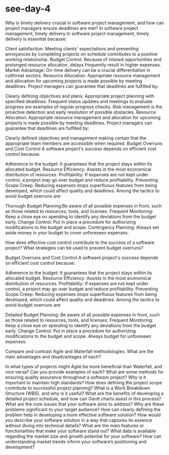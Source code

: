 # see-day-4 
Why is timely delivery crucial in software project management, and how can project managers ensure deadlines are met?
In software project management, timely delivery
 In software project management, timely delivery is essential because:

 Client satisfaction: Meeting clients' expectations and preventing annoyances by completing projects on schedule contributes to a positive working relationship.
 Budget Control: Because of missed opportunities and prolonged resource allocation, delays frequently result in higher expenses.
 Market Advantage: On-time delivery can be a crucial differentiation in cutthroat sectors.
 Resource Allocation: Appropriate resource management and allocation for upcoming projects is made possible by meeting deadlines.
 Project managers can guarantee that deadlines are fulfilled by:

 Clearly defining objectives and plans: Appropriate project planning with specified deadlines.
 Frequent status updates and meetings to evaluate progress are examples of regular progress checks.
 Risk management is the proactive detection and early resolution of possible obstacles.
 Resource Allocation: Appropriate resource management and allocation for upcoming projects is made possible by meeting deadlines.
 Project managers can guarantee that deadlines are fulfilled by:

 Clearly defined objectives and management  making certain that the appropriate team members are accessible when required.
 Budget Overruns and Cost Control
 A software project's success depends on efficient cost control because:

 Adherence to the budget: It guarantees that the project stays within its allocated budget.
 Resource Efficiency: Assists in the most economical distribution of resources.
 Profitability: If expenses are not kept under control, a project may go over budget and reduce profitability.
 Preventing Scope Creep: Reducing expenses stops superfluous features from being developed, which could affect quality and deadlines.
 Among the tactics to avoid budget overruns are:

 Thorough Budget Planning:Be aware of all possible expenses in front, such as those related to resources, tools, and licenses.
 Frequent Monitoring: Keep a close eye on spending to identify any deviations from the budget early.
 Change Control: Put in place a procedure for authorizing modifications to the budget and scope.
 Contingency Planning: Always set aside money in your budget to cover unforeseen expenses.

How does effective cost control contribute to the success of a software project? What strategies can be used to prevent budget overruns?

Budget Overruns and Cost Control
 A software project's success depends on efficient cost control because:

 Adherence to the budget: It guarantees that the project stays within its allocated budget.
 Resource Efficiency: Assists in the most economical distribution of resources.
 Profitability: If expenses are not kept under control, a project may go over budget and reduce profitability.
 Preventing Scope Creep: Reducing expenses stops superfluous features from being developed, which could affect quality and deadlines.
 Among the tactics to avoid budget overruns are:

 Detailed Budget Planning: Be aware of all possible expenses in front, such as those related to resources, tools, and licenses.
 Frequent Monitoring: Keep a close eye on spending to identify any deviations from the budget early.
 Change Control: Put in place a procedure for authorizing modifications to the budget and scope.
 Always budget for unforeseen expenses.
 
Compare and contrast Agile and Waterfall methodologies. What are the main advantages and disadvantages of each?


In what types of projects might Agile be more beneficial than Waterfall, and vice versa? Can you provide examples of each?
What are some methods for ensuring quality assurance throughout a software project? Why is it important to maintain high standards?
How does defining the project scope contribute to successful project planning? What is a Work Breakdown Structure (WBS), and why is it useful?
What are the benefits of developing a detailed project schedule, and how can Gantt charts assist in this process?
What are the core issues that your software aims to address? Why are these problems significant to your target audience?
How can clearly defining the problem help in developing a more effective software solution?
How would you describe your software solution in a way that captures its essence without diving into technical details?
What are the main features or functionalities that make your software stand out?
What data is available regarding the market size and growth potential for your software?
How can understanding market trends inform your software’s positioning and development?
